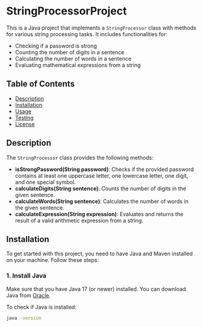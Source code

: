 # StringProcessorProject

This is a Java project that implements a `StringProcessor` class with methods for various string processing tasks. It includes functionalities for:
- Checking if a password is strong
- Counting the number of digits in a sentence
- Calculating the number of words in a sentence
- Evaluating mathematical expressions from a string

## Table of Contents
- [Description](#description)
- [Installation](#installation)
- [Usage](#usage)
- [Testing](#testing)
- [License](#license)

## Description
The `StringProcessor` class provides the following methods:

- **isStrongPassword(String password)**: Checks if the provided password contains at least one uppercase letter, one lowercase letter, one digit, and one special symbol.
- **calculateDigits(String sentence)**: Counts the number of digits in the given sentence.
- **calculateWords(String sentence)**: Calculates the number of words in the given sentence.
- **calculateExpression(String expression)**: Evaluates and returns the result of a valid arithmetic expression from a string.

## Installation

To get started with this project, you need to have Java and Maven installed on your machine. Follow these steps:

### 1. Install Java
Make sure that you have Java 17 (or newer) installed. You can download Java from [Oracle](https://www.oracle.com/java/technologies/javase-downloads.html).

To check if Java is installed:
```bash
java -version


